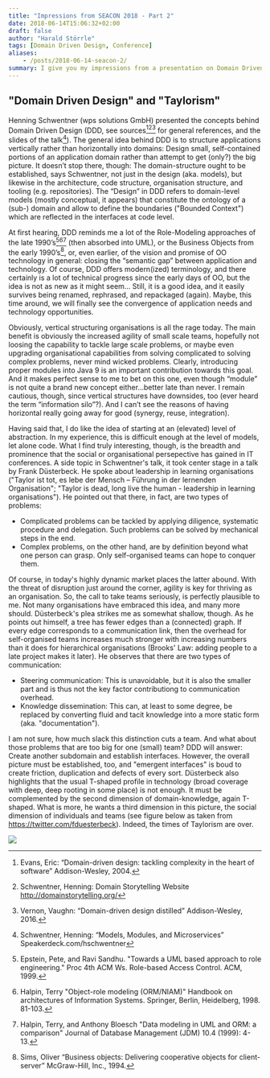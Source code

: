 ```yaml
---
title: "Impressions from SEACON 2018 - Part 2"
date: 2018-06-14T15:06:32+02:00
draft: false
author: "Harald Störrle"
tags: [Domain Driven Design, Conference]
aliases:
    - /posts/2018-06-14-seacon-2/
summary: I give you my impressions from a presentation on Domain Driven Design at the SEACON.
---
```

## "Domain Driven Design" and "Taylorism"

Henning Schwentner (wps solutions GmbH) presented the concepts behind Domain Driven Design (DDD, see sources[^2][^6][^8] for general references, and the slides of the talk[^7]). The general idea behind DDD is to structure applications vertically rather than horizontally into domains: Design small, self-contained portions of an application domain rather than attempt to get (only?) the big picture. It doesn’t stop there, though: The domain-structure ought to be established, says Schwentner, not just in the design (aka. models), but likewise in the architecture, code structure, organisation structure, and tooling (e.g. repositories). The “Design” in DDD refers to domain-level models (mostly conceptual, it appears) that constitute the ontology of a (sub-) domain and allow to define the boundaries ("Bounded Context") which are reflected in the interfaces at code level.

At first hearing, DDD reminds me a lot of the Role-Modeling approaches of the late 1990’s[^1][^3][^4] (then absorbed into UML), or the Business Objects from the early 1990’s[^5], or, even earlier, of the vision and promise of OO technology in general: closing the “semantic gap” between application and technology. Of course, DDD offers modern(ized) terminology, and there certainly is a lot of technical progress since the early days of OO, but the idea is not as new as it might seem… Still, it is a good idea, and it easily survives being renamed, rephrased, and repackaged (again). Maybe, this time around, we will finally see the convergence of application needs and technology opportunities.

Obviously, vertical structuring organisations is all the rage today. The main benefit is obviously the increased agility of small scale teams, hopefully not loosing the capability to tackle large scale problems, or maybe even upgrading organisational capabilities from solving complicated to solving complex problems, never mind wicked problems. Clearly, introducing proper modules into Java 9 is an important contribution towards this goal. And it makes perfect sense to me to bet on this one, even though “module” is not quite a brand new concept either…better late than never. I remain cautious, though, since vertical structures have downsides, too (ever heard the term “information silo”?). And I can’t see the reasons of having horizontal really going away for good (synergy, reuse, integration).

Having said that, I do like the idea of starting at an (elevated) level of abstraction. In my experience, this is difficult enough at the level of models, let alone code. What I find truly interesting, though, is the breadth and prominence that the social or organisational persepective has gained in IT conferences. A side topic in Schwentner's talk, it took center stage in a talk by Frank Düsterbeck. He spoke about leadership in learning organisations ("Taylor ist tot, es lebe der Mensch – Führung in der lernenden Organisation"; "Taylor is dead, long live the human - leadership in learning organisations"). He pointed out that there, in fact, are two types of problems:

* Complicated problems can be tackled by applying diligence, systematic procedure and delegation. Such problems can be solved by mechanical steps in the end.
* Complex problems, on the other hand, are by definition beyond what one person can grasp. Only self-organised teams can hope to conquer them.

Of course, in today's highly dynamic market places the latter abound. With the threat of disruption just around the corner, agility is key for thriving as an organisation. So, the call to take teams seriously, is perfectly plausible to me. Not many organisations have embraced this idea, and many more should. Düsterbeck's plea strikes me as somewhat shallow, though. As he points out himself, a tree has fewer edges than a (connected) graph. If every edge corresponds to a communication link, then the overhead for self-organised teams increases much stronger with increasing numbers than it does for hierarchical organisations (Brooks' Law: adding people to a late project makes it later). He observes that there are two types of communication:

* Steering communication: This is unavoidable, but it is also the smaller part and is thus not the key factor contributiong to communication overhead.
* Knowledge dissemination: This can, at least to some degree, be replaced by converting fluid and tacit knowledge into a more static form (aka. "documentation").


I am not sure, how much slack this distinction cuts a team. And what about those problems that are too big for one (small) team? DDD will answer: Create another subdomain and establish interfaces. However, the overall picture must be established, too, and "emergent interfaces" is boud to create friction, duplication and defects of every sort. Düsterbeck also highlights that the usual T-shaped profile in technology (broad coverage with deep, deep rooting in some place) is not enough. It must be complemented by the second dimension of domain-knowledge, again T-shaped. What is more, he wants a third dimension in this picture, the social dimension of individuals and teams (see figure below as taken from https://twitter.com/fduesterbeck). Indeed, the times of Taylorism are over.

![](DeVuV_JX4AAabcF.jpg)   

[^1]: Epstein, Pete, and Ravi Sandhu. "Towards a UML based approach to role engineering." Proc 4th ACM Ws. Role-based Access Control. ACM, 1999.

[^2]: Evans, Eric: “Domain-driven design: tackling complexity in the heart of software” Addison-Wesley, 2004.

[^3]: Halpin, Terry "Object-role modeling (ORM/NIAM)" Handbook on architectures of Information Systems. Springer, Berlin, Heidelberg, 1998. 81-103.

[^4]: Halpin, Terry, and Anthony Bloesch "Data modeling in UML and ORM: a comparison" Journal of Database Management (JDM) 10.4 (1999): 4-13.

[^5]: Sims, Oliver “Business objects: Delivering cooperative objects for client-server” McGraw-Hill, Inc., 1994.

[^6]: Schwentner, Henning: Domain Storytelling Website http://domainstorytelling.org/

[^7]: Schwentner, Henning: “Models, Modules, and Microservices” Speakerdeck.com/hschwentner

[^8]: Vernon, Vaughn: “Domain-driven design distilled” Addison-Wesley, 2016.